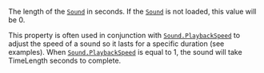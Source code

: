 The length of the [`Sound`](https://create.roblox.com/docs/reference/engine/classes/Sound) in seconds. If the [`Sound`](https://create.roblox.com/docs/reference/engine/classes/Sound) is not
loaded, this value will be 0.

This property is often used in conjunction with
[`Sound.PlaybackSpeed`](https://create.roblox.com/docs/reference/engine/classes/Sound#PlaybackSpeed) to adjust the speed of a sound so it lasts for
a specific duration (see examples). When [`Sound.PlaybackSpeed`](https://create.roblox.com/docs/reference/engine/classes/Sound#PlaybackSpeed) is
equal to 1, the sound will take TimeLength seconds to complete.